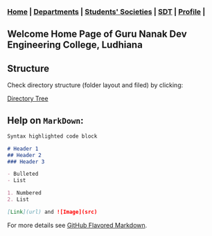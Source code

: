 ### [Home](.) | [Departments](Units/Departments.md) | [Students' Societies](Units/Societies.md) | [SDT](Files/SDT.md) | [Profile](Profile.md) |

## Welcome Home Page of Guru Nanak Dev Engineering College, Ludhiana

## Structure

Check directory structure (folder layout and filed) by clicking:

[Directory Tree](Structure.txt)


## Help on `MarkDown`:

```markdown
Syntax highlighted code block

# Header 1
## Header 2
### Header 3

- Bulleted
- List

1. Numbered
2. List

[Link](url) and ![Image](src)
```

For more details see [GitHub Flavored Markdown](https://guides.github.com/features/mastering-markdown/).
